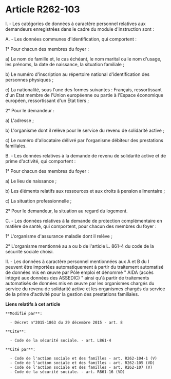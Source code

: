 # Article R262-103

I. - Les catégories de données à caractère personnel relatives aux demandeurs enregistrées dans le cadre du module
d'instruction sont : 

A. - Les données communes d'identification, qui comportent : 

1° Pour chacun des membres du foyer : 

a) Le nom de famille et, le cas échéant, le nom marital ou le nom d'usage, les prénoms, la date de naissance, la situation
familiale ; 

b) Le numéro d'inscription au répertoire national d'identification des personnes physiques ; 

c) La nationalité, sous l'une des formes suivantes : Français, ressortissant d'un Etat membre de l'Union européenne ou partie
à l'Espace économique européen, ressortissant d'un Etat tiers ; 

2° Pour le demandeur : 

a) L'adresse ; 

b) L'organisme dont il relève pour le service du revenu de solidarité active ; 

c) Le numéro d'allocataire délivré par l'organisme débiteur des prestations familiales. 

B. - Les données relatives à la demande de revenu de solidarité active et de prime d'activité, qui comportent : 

1° Pour chacun des membres du foyer : 

a) Le lieu de naissance ; 

b) Les éléments relatifs aux ressources et aux droits à pension alimentaire ; 

c) La situation professionnelle ; 

2° Pour le demandeur, la situation au regard du logement. 

C. - Les données relatives à la demande de protection complémentaire en matière de santé, qui comportent, pour chacun des
membres du foyer : 

1° L'organisme d'assurance maladie dont il relève ; 

2° L'organisme mentionné au a ou b de l'article L. 861-4 du code de la sécurité sociale choisi. 

II. - Les données à caractère personnel mentionnées aux A et B du I peuvent être importées automatiquement à partir du
traitement automatisé de données mis en œuvre par Pôle emploi et dénommé " AIDA (accès intégré aux données des ASSEDIC) "
ainsi qu'à partir de traitements automatisés de données mis en œuvre par les organismes chargés du service du revenu de
solidarité active et les organismes chargés du service de la prime d'activité pour la gestion des prestations familiales.

**Liens relatifs à cet article**

	**Modifié par**:

	  - Décret n°2015-1863 du 29 décembre 2015 - art. 8

	**Cite**:

	  - Code de la sécurité sociale. - art. L861-4

	**Cité par**:

	  - Code de l'action sociale et des familles - art. R262-104-1 (V)
	  - Code de l'action sociale et des familles - art. R262-105 (VD)
	  - Code de l'action sociale et des familles - art. R262-107 (V)
	  - Code de la sécurité sociale. - art. R861-16 (VD)
